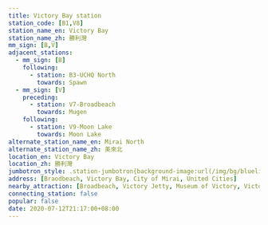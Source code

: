 ```yaml
---
title: Victory Bay station
station_code: [B1,V8]
station_name_en: Victory Bay
station_name_zh: 勝利灣
mm_sign: [B,V]
adjacent_stations:
  - mm_sign: [B]
    following:
      - station: B3-UCHQ North
        towards: Spawn
  - mm_sign: [V]
    preceding:
      - station: V7-Broadbeach
        towards: Mugen
    following:
      - station: V9-Moon Lake
        towards: Moon Lake
alternate_station_name_en: Mirai North
alternate_station_name_zh: 美來北
location_en: Victory Bay
location_zh: 勝利灣
jumbotron_style: .station-jumbotron{background-image:url(/img/bg/blueline.png),url(/img/bg/victoryline.png);background-repeat:no-repeat;background-size:50% 10px,100% 10px;background-position:right 115px,0 145px}
address: [Braodbeach, Victory Bay, City of Mirai, United Cities]
nearby_attraction: [Broadbeach, Victory Jetty, Museum of Victory, Victory Bay Lighthouse]
connecting_station: false
popular: false
date: 2020-07-12T21:17:00+08:00
---
```


